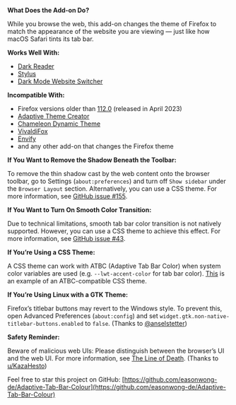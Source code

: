 **What Does the Add-on Do?**

While you browse the web, this add-on changes the theme of Firefox to match the appearance of the website you are viewing — just like how macOS Safari tints its tab bar.

**Works Well With:**

- [Dark Reader](https://addons.mozilla.org/firefox/addon/darkreader/)
- [Stylus](https://addons.mozilla.org/firefox/addon/styl-us/)
- [Dark Mode Website Switcher](https://addons.mozilla.org/firefox/addon/dark-mode-website-switcher/)

**Incompatible With:**

- Firefox versions older than [112.0](https://www.mozilla.org/firefox/112.0/releasenotes/) (released in April 2023)
- [Adaptive Theme Creator](https://addons.mozilla.org/firefox/addon/adaptive-theme-creator/)
- [Chameleon Dynamic Theme](https://addons.mozilla.org/firefox/addon/chameleon-dynamic-theme-fixed/)
- [VivaldiFox](https://addons.mozilla.org/firefox/addon/vivaldifox/)
- [Envify](https://addons.mozilla.org/firefox/addon/envify/)
- and any other add-on that changes the Firefox theme

**If You Want to Remove the Shadow Beneath the Toolbar:**

To remove the thin shadow cast by the web content onto the browser toolbar, go to Settings (`about:preferences`) and turn off `Show sidebar` under the `Browser Layout` section. Alternatively, you can use a CSS theme. For more information, see [GitHub issue #155](https://github.com/easonwong-de/Adaptive-Tab-Bar-Colour/issues/155).

**If You Want to Turn On Smooth Color Transition:**

Due to technical limitations, smooth tab bar color transition is not natively supported. However, you can use a CSS theme to achieve this effect. For more information, see [GitHub issue #43](https://github.com/easonwong-de/Adaptive-Tab-Bar-Colour/issues/43).

**If You’re Using a CSS Theme:**

A CSS theme can work with ATBC (Adaptive Tab Bar Color) when system color variables are used (e.g. `--lwt-accent-color` for tab bar color). [This](https://github.com/easonwong-de/Firefox-Adaptive-Sur-Theme) is an example of an ATBC-compatible CSS theme.

**If You’re Using Linux with a GTK Theme:**

Firefox’s titlebar buttons may revert to the Windows style. To prevent this, open Advanced Preferences (`about:config`) and set `widget.gtk.non-native-titlebar-buttons.enabled` to `false`. (Thanks to [@anselstetter](https://github.com/anselstetter/))

**Safety Reminder:**

Beware of malicious web UIs: Please distinguish between the browser’s UI and the web UI. For more information, see [The Line of Death](https://textslashplain.com/2017/01/14/the-line-of-death/). (Thanks to [u/KazaHesto](https://www.reddit.com/user/KazaHesto/))

Feel free to star this project on GitHub: [https://github.com/easonwong-de/Adaptive-Tab-Bar-Colour](https://github.com/easonwong-de/Adaptive-Tab-Bar-Colour)
